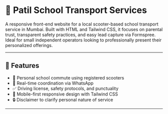 # 🚸 Patil School Transport Services

A responsive front-end website for a local scooter-based school transport service in Mumbai. Built with HTML and Tailwind CSS, it focuses on parental trust, transparent safety practices, and easy lead capture via Formspree. Ideal for small independent operators looking to professionally present their personalized offerings.

---

## 📌 Features

- 🛵 Personal school commute using registered scooters
- 📍 Real-time coordination via WhatsApp
- ✅ Driving license, safety protocols, and punctuality
- 📱 Mobile-first responsive design with Tailwind CSS
- 🔒 Disclaimer to clarify personal nature of service

---
